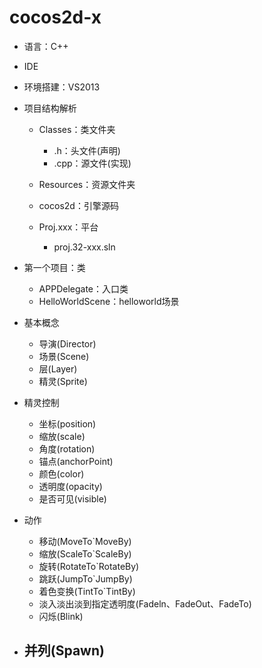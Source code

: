 # cocos2d-x

- 语言：C++
- IDE
- 环境搭建：VS2013
- 项目结构解析

  - Classes：类文件夹
    - .h：头文件(声明)
    - .cpp：源文件(实现)

  - Resources：资源文件夹
  - cocos2d：引擎源码
  - Proj.xxx：平台
    - proj.32-xxx.sln
- 第一个项目：类
  - APPDelegate：入口类
  - HelloWorldScene：helloworld场景
- 基本概念
  - 导演(Director)
  - 场景(Scene)
  - 层(Layer)
  - 精灵(Sprite)
- 精灵控制
  - 坐标(position)
  - 缩放(scale)
  - 角度(rotation)
  - 锚点(anchorPoint)
  - 颜色(color)
  - 透明度(opacity)
  - 是否可见(visible)
- 动作
  - 移动(MoveTo`MoveBy)
  - 缩放(ScaleTo`ScaleBy)
  - 旋转(RotateTo`RotateBy)
  - 跳跃(JumpTo`JumpBy)
  - 着色变换(TintTo`TintBy)
  - 淡入淡出淡到指定透明度(Fadeln、FadeOut、FadeTo)
  - 闪烁(Blink)

- 并列(Spawn)
  - 